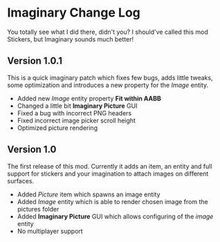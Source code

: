 # Imaginary Change Log

You totally see what I did there, didn't you? I should've called this mod Stickers, but Imaginary sounds much better!

## Version 1.0.1

This is a quick imaginary patch which fixes few bugs, adds little tweaks, some optimization and introduces a new property for the *Image* entity. 

- Added new *Image* entity property **Fit within AABB**
- Changed a little bit **Imaginary Picture** GUI
- Fixed a bug with incorrect PNG headers
- Fixed incorrect image picker scroll height
- Optimized picture rendering

## Version 1.0

The first release of this mod. Currently it adds an item, an entity and full support for stickers and your imagination to attach images on different surfaces.

- Added *Picture* item which spawns an image entity
- Added *Image* entity which is able to render chosen image from the pictures folder
- Added **Imaginary Picture** GUI which allows configuring of the *image* entity
- No multiplayer support
